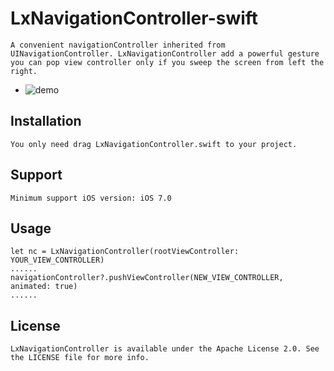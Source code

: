 # LxNavigationController-swift
    A convenient navigationController inherited from UINavigationController. LxNavigationController add a powerful gesture you can pop view controller only if you sweep the screen from left the right.
    
*	![demo](demo.gif)
    
Installation
------------
    You only need drag LxNavigationController.swift to your project.
Support
------------
    Minimum support iOS version: iOS 7.0
Usage
----------
    let nc = LxNavigationController(rootViewController: YOUR_VIEW_CONTROLLER)
    ......
    navigationController?.pushViewController(NEW_VIEW_CONTROLLER, animated: true)
    ......
License
-----------
    LxNavigationController is available under the Apache License 2.0. See the LICENSE file for more info.
